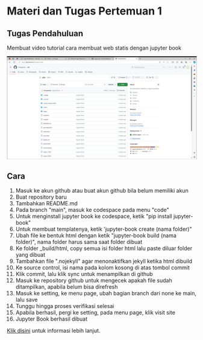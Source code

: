 # Materi dan Tugas Pertemuan 1

## Tugas Pendahuluan

Membuat video tutorial cara membuat web statis dengan jupyter book

![Ibrah](../tugas/Github.png)

## Cara 

1. Masuk ke akun github atau buat akun github bila belum memiliki akun
2. Buat repository baru
3. Tambahkan README.md
4. Pada branch "main", masuk ke codespace pada menu "code"
5. Untuk menginstall jupyter book ke codespace, ketik "pip install jupyter-book"
6. Untuk membuat templatenya, ketik 'jupyter-book create (nama folder)"
7. Ubah file ke bentuk html dengan ketik "jupyter-book build (nama folder)", nama folder harus sama saat folder dibuat
8. Ke folder _build/html, copy semua isi folder html lalu paste diluar folder yang dibuat
9. Tambahkan file ".nojekyll" agar menonaktifkan jekyll ketika html dibuild
10. Ke source control, isi nama pada kolom kosong di atas tombol commit
11. Klik commit, lalu klik sync untuk menampilkan di github
12. Masuk ke repository github untuk mengecek apakah file sudah ditampilkan, apabila belum bisa direfresh
13. Masuk ke setting, ke menu page, ubah bagian branch dari none ke main, lalu save
14. Tunggu hingga proses verifikasi selesai
15. Apabila berhasil, pergi ke setting, pada menu page, klik visit site
16. Jupyter Book berhasil dibuat

[Klik disini](https://youtu.be/V9C5tlLcwIE?si=yRxhNFuW1Cmb4HmZ) untuk informasi lebih lanjut.